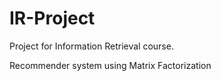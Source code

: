 # IR-Project
Project for Information Retrieval course. 

Recommender system using Matrix Factorization
